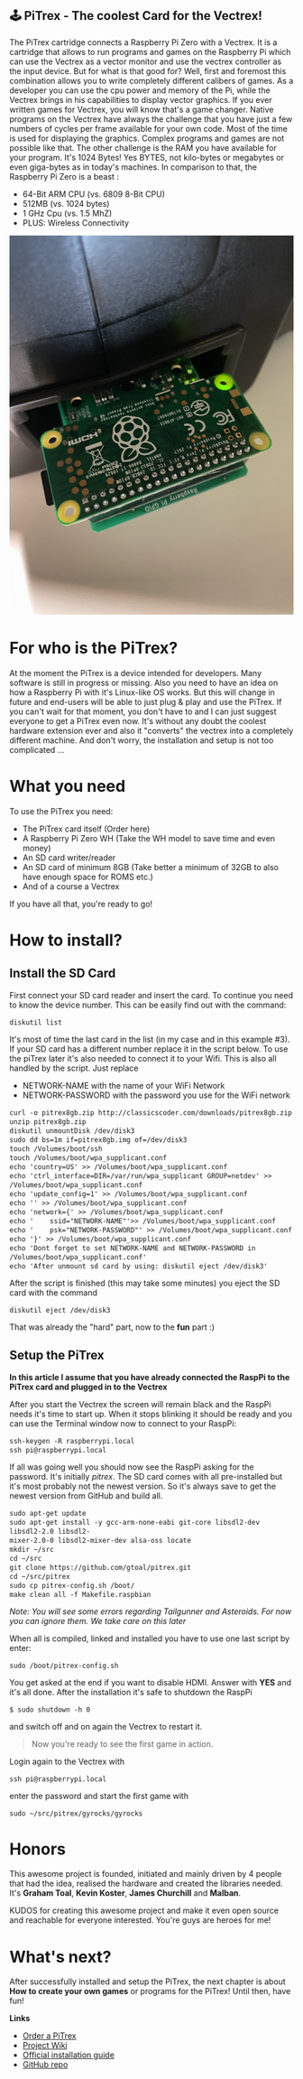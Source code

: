 ## 🕹️ PiTrex - The coolest Card for the Vectrex!
 
The PiTrex cartridge connects a Raspberry Pi Zero with a Vectrex.
It is a cartridge that allows to run programs and games on the Raspberry Pi
which can use the Vectrex as a vector monitor and use the vectrex controller as the input device.
But for what is that good for? Well, first and foremost this combination allows you to write completely different calibers of games.
As a developer you can use the cpu power and memory of the Pi, while the Vectrex brings in his capabilities to display vector graphics.
If you ever written games for Vectrex, you will know that's a game changer. 
Native programs on the Vectrex have always the challenge that you have just a few numbers of cycles per frame available for your own code.
Most of the time is used for displaying the graphics. Complex programs and games are not possible like that.
The other challenge is the RAM you have available for your program. It's 1024 Bytes!
Yes BYTES, not kilo-bytes or megabytes or even giga-bytes as in today's machines.
In comparison to that, the Raspberry Pi Zero is a beast :
 
- 64-Bit ARM CPU (vs. 6809 8-Bit CPU)
- 512MB (vs. 1024 bytes)
- 1 GHz Cpu (vs. 1.5 MhZ)
- PLUS: Wireless Connectivity

![Pitrex](images/pitrex.png)

# For who is the PiTrex?
 
At the moment the PiTrex is a device intended for developers. Many software is still in progress or missing.
Also you need to have an idea on how a Raspberry Pi with it's Linux-like OS works. But this will change in future
and end-users will be able to just plug & play and use the PiTrex.
If you can't wait for that moment, you don't have to and I can just suggest everyone to get a PiTrex even now.
It's without any doubt the coolest hardware extension ever and also it "converts" the vectrex into a completely
different machine.
And don't worry, the installation and setup is not too complicated ... 
 
# What you need
 
To use the PiTrex you need:
 
- The PiTrex card itself (Order here)
- A Raspberry Pi Zero WH (Take the WH model to save time and even money)
- An SD card writer/reader
- An SD card of minimum 8GB (Take better a minimum of 32GB to also have enough space for ROMS etc.)
- And of a course a Vectrex
 
If you have all that, you're ready to go!
 
# How to install?
 
## Install the SD Card
First connect your SD card reader and insert the card. To continue you need to know the device number.
This can be easily find out with the command:
 
```
diskutil list
```
 
It's most of time the last card in the list (in my case and in this example #3).
If your SD card has a different number replace it in the script below.
To use the piTrex later it's also needed to connect it to your Wifi.
This is also all handled by the script. Just replace
 
- NETWORK-NAME with the name of your WiFi Network
- NETWORK-PASSWORD with the password you use for the WiFi network
 
```
curl -o pitrex8gb.zip http://classicscoder.com/downloads/pitrex8gb.zip
unzip pitrex8gb.zip
diskutil unmountDisk /dev/disk3
sudo dd bs=1m if=pitrex8gb.img of=/dev/disk3
touch /Volumes/boot/ssh
touch /Volumes/boot/wpa_supplicant.conf
echo 'country=US' >> /Volumes/boot/wpa_supplicant.conf
echo 'ctrl_interface=DIR=/var/run/wpa_supplicant GROUP=netdev' >> /Volumes/boot/wpa_supplicant.conf
echo 'update_config=1' >> /Volumes/boot/wpa_supplicant.conf
echo '' >> /Volumes/boot/wpa_supplicant.conf
echo 'network={' >> /Volumes/boot/wpa_supplicant.conf
echo '    ssid="NETWORK-NAME"'>> /Volumes/boot/wpa_supplicant.conf
echo '    psk="NETWORK-PASSWORD"' >> /Volumes/boot/wpa_supplicant.conf
echo '}' >> /Volumes/boot/wpa_supplicant.conf
echo 'Dont forget to set NETWORK-NAME and NETWORK-PASSWORD in /Volumes/boot/wpa_supplicant.conf'
echo 'After unmount sd card by using: diskutil eject /dev/disk3'
```
 
After the script is finished (this may take some minutes) you eject the SD card with the command
 
```
diskutil eject /dev/disk3
```
 
That was already the "hard" part, now to the **fun** part :)
 
## Setup the PiTrex
 
**In this article I assume that you have already connected the RaspPi to the PiTrex card and plugged in to the Vectrex**
 
After you start the Vectrex the screen will remain black and the RaspPi needs it's time to start up.
When it stops blinking it should be ready and you can use the Terminal window now to connect to your RaspPi:
 
```
ssh-keygen -R raspberrypi.local
ssh pi@raspberrypi.local
```
 
If all was going well you should now see the RaspPi asking for the password. It's initially *pitrex*.
The SD card comes with all pre-installed but it's most probably not the newest version. So it's always
save to get the newest version from GitHub and build all.
 
```
sudo apt-get update
sudo apt-get install -y gcc-arm-none-eabi git-core libsdl2-dev libsdl2-2.0 libsdl2-
mixer-2.0-0 libsdl2-mixer-dev alsa-oss locate
mkdir ~/src
cd ~/src
git clone https://github.com/gtoal/pitrex.git
cd ~/src/pitrex
sudo cp pitrex-config.sh /boot/
make clean all -f Makefile.raspbian
```
 
*Note: You will see some errors regarding Tailgunner and Asteroids. For now you can ignore them. We take care on this later*
 
When all is compiled, linked and installed you have to use one last script by enter:
 
```
sudo /boot/pitrex-config.sh
```
 
You get asked at the end if you want to disable HDMI. Answer with **YES** and it's all done. After the installation it's safe to shutdown the RaspPi
 
```
$ sudo shutdown -h 0
```
 
and switch off and on again the Vectrex to restart it.
 
> Now you're ready to see the first game in action.
 
Login again to the Vectrex with
 
```
ssh pi@raspberrypi.local
```
 
enter the password and start the first game with
 
```
sudo ~/src/pitrex/gyrocks/gyrocks
```
 
# Honors
 
This awesome project is founded, initiated and mainly driven by 4 people that had the idea, realised the hardware and 
created the libraries needed.
It's **Graham Toal**, **Kevin Koster**, **James Churchill** and **Malban**.


KUDOS for creating this awesome project and make it even open source and reachable for everyone interested.
You're guys are heroes for me!
 
# What's next?
 
After successfully installed and setup the PiTrex, the next chapter is about **How to create your own games**
or programs for the PiTrex! Until then, have fun!
 
**Links**
 
- [Order a PiTrex](https://www.ombertech.com/pitrexdev.php)
- [Project Wiki](http://computernerdkev.heliohost.org/pitrex/wiki/)
- [Official installation guide](https://groups.io/g/pitrex-dev/files/PiTrex_Setup_Guide_1.pdf)
- [GitHub repo](https://github.com/gtoal/pitrex)
 
